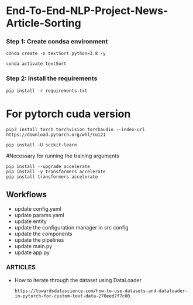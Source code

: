 # End-To-End-NLP-Project-News-Article-Sorting

### Step 1: Create condsa environment
```
conda create -n textSort python=3.8 -y
```
```
conda activate textSort
```

### Step 2: Install the requirements
```
pip install -r requirements.txt
```

# For pytorch cuda version
``` 
pip3 install torch torchvision torchaudio --index-url https://download.pytorch.org/whl/cu121
```

```
pip install -U scikit-learn
```

#Necessary for running the training arguments
```
pip install --upgrade accelerate
pip install -y transformers accelerate
pip install transformers accelerate
```

## Workflows
- update config.yaml
- update  params.yaml
- update entity
- update the configuration manager in src config
- update the components
- update the pipelines
- update main.py
- update app.py


### ARTICLES
- How to iterate through the dataset using DataLoader
    ```
    https://towardsdatascience.com/how-to-use-datasets-and-dataloader-in-pytorch-for-custom-text-data-270eed7f7c00
    ```